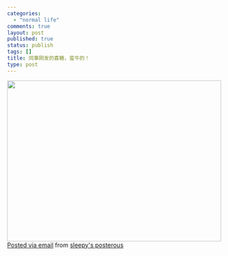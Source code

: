 ```yaml
--- 
categories: 
  - "normal life"
comments: true
layout: post
published: true
status: publish
tags: []
title: 同事刚发的喜糖，蛮牛的！
type: post
---
```

<a href="http://posterous.com/getfile/files.posterous.com/sleepy/GQCN84tJ4cOTgngrOK4D1WExiHT10pGx8N8dN9QFGKPR9odzFYnY3GCmnjiW/IMG00216.jpg.scaled.1000.jpg"><img src="http://posterous.com/getfile/files.posterous.com/sleepy/xrUZy4NQyUqOZFVMGko5a15CafX5SGMTMCdABINKzPqZ5dMpmQ6ALwgBwl6M/IMG00216.jpg.scaled.500.jpg" width="500" height="375"></a>                                   <a href="http://posterous.com">Posted via email</a>   from <a href="http://sleepy.posterous.com/untitled-21881">sleepy's posterous</a>  
